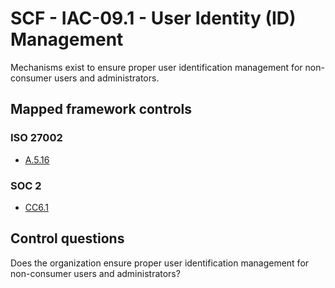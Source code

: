 # SCF - IAC-09.1 - User Identity (ID) Management
Mechanisms exist to ensure proper user identification management for non-consumer users and administrators. 
## Mapped framework controls
### ISO 27002
- [A.5.16](../iso27002/a-5.md#a516)
  
### SOC 2
- [CC6.1](../soc2/cc61.md)
  
## Control questions
Does the organization ensure proper user identification management for non-consumer users and administrators? 
  